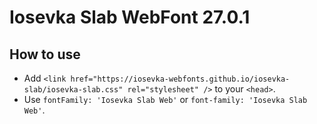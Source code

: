# Iosevka Slab WebFont 27.0.1

## How to use

- Add `<link href="https://iosevka-webfonts.github.io/iosevka-slab/iosevka-slab.css" rel="stylesheet" />` to your `<head>`.
- Use `fontFamily: 'Iosevka Slab Web'` or `font-family: 'Iosevka Slab Web'`.
